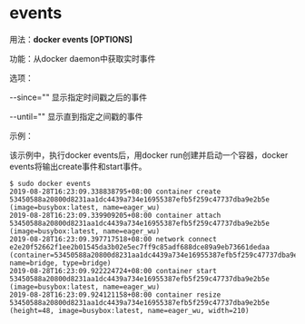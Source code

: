 # events<a name="ZH-CN_TOPIC_0184808277"></a>

用法：**docker events \[OPTIONS\]**

功能：从docker daemon中获取实时事件

选项：

--since=""         显示指定时间戳之后的事件

--until=""         显示直到指定之间戳的事件

示例：

该示例中，执行docker events后，用docker run创建并启动一个容器，docker events将输出create事件和start事件。

```
$ sudo docker events
2019-08-28T16:23:09.338838795+08:00 container create 53450588a20800d8231aa1dc4439a734e16955387efb5f259c47737dba9e2b5e (image=busybox:latest, name=eager_wu)
2019-08-28T16:23:09.339909205+08:00 container attach 53450588a20800d8231aa1dc4439a734e16955387efb5f259c47737dba9e2b5e (image=busybox:latest, name=eager_wu)
2019-08-28T16:23:09.397717518+08:00 network connect e2e20f52662f1ee2b01545da3b02e5ec7ff9c85adf688dce89a9eb73661dedaa (container=53450588a20800d8231aa1dc4439a734e16955387efb5f259c47737dba9e2b5e, name=bridge, type=bridge)
2019-08-28T16:23:09.922224724+08:00 container start 53450588a20800d8231aa1dc4439a734e16955387efb5f259c47737dba9e2b5e (image=busybox:latest, name=eager_wu)
2019-08-28T16:23:09.924121158+08:00 container resize 53450588a20800d8231aa1dc4439a734e16955387efb5f259c47737dba9e2b5e (height=48, image=busybox:latest, name=eager_wu, width=210)
```

  

